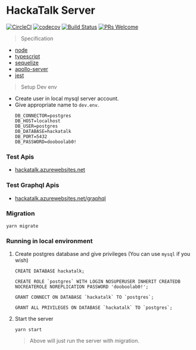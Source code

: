 # HackaTalk Server

[![CircleCI](https://circleci.com/gh/dooboolab/hackatalk-server.svg?style=shield)](https://circleci.com/gh/dooboolab/hackatalk-server)
[![codecov](https://codecov.io/gh/dooboolab/hackatalk-server/branch/master/graph/badge.svg)](https://codecov.io/gh/dooboolab/hackatalk-server)
[![Build Status](https://dev.azure.com/dooboolabdevops/HackaTalk/_apis/build/status/hackatalk%20-%20CI?branchName=master)](https://dev.azure.com/dooboolabdevops/HackaTalk/_build)
[![PRs Welcome](https://img.shields.io/badge/PRs-welcome-brightgreen.svg?style=flat-square)](CONTRIBUTING.md)

> Specification

- [node](https://nodejs.org)
- [typescript](https://typescriptlang.org)
- [sequelize](http://docs.sequelizejs.com)
- [apollo-server](https://www.apollographql.com/docs/apollo-server)
- [jest](https://jestjs.io)

> Setup Dev env

- Create user in local mysql server account.
- Give appropriate name to `dev.env`.
  ```
  DB_CONNECTOR=postgres
  DB_HOST=localhost
  DB_USER=postgres
  DB_DATABASE=hackatalk
  DB_PORT=5432
  DB_PASSWORD=dooboolab0!
  ```

### Test Apis

- [hackatalk.azurewebsites.net](https://hackatalk.azurewebsites.net)

### Test Graphql Apis

- [hackatalk.azurewebsites.net/graphql](https://hackatalk.azurewebsites.net/graphql)

### Migration

```
yarn migrate
```

### Running in local environment

1. Create postgres database and give privileges (You can use `mysql` if you wish)
   ```
   CREATE DATABASE hackatalk;

   CREATE ROLE `postgres` WITH LOGIN NOSUPERUSER INHERIT CREATEDB NOCREATEROLE NOREPLICATION PASSWORD 'dooboolab0!';

   GRANT CONNECT ON DATABASE `hackatalk` TO `postgres`;

   GRANT ALL PRIVILEGES ON DATABASE `hackatalk` TO `postgres`;
   ```

2. Start the server

   ```
   yarn start
   ```

   > Above will just run the server with migration.